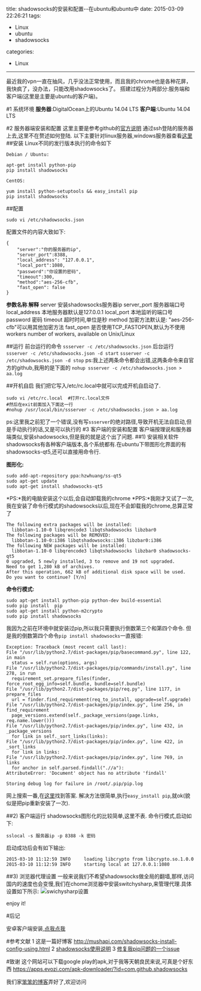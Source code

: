 title: shadowsocks的安装和配置--在ubuntu和ubuntu中
date: 2015-03-09 22:26:21
tags:
- Linux
- ubuntu
- shadowsocks

categories:
- Linux
---
最近我的vpn一直在抽风，几乎没法正常使用，而且我的chrome也是各种花屏，我快疯了，没办法，只能改用shadowsocks了。
搭建过程分为两部分:服务端和客户端(这里是主要是ubuntu的客户端)。
<!-- more -->
#1 系统环境
**服务器**:DigitalOcean上的Ubuntu 14.04 LTS
**客户端**:Ubuntu 14.04 LTS

#2 服务器端安装和配置
这里主要是参考github的[官方说明](https://github.com/shadowsocks/shadowsocks/wiki/Shadowsocks-%E4%BD%BF%E7%94%A8%E8%AF%B4%E6%98%8E)
通过ssh登陆的服务器上去,这里不在赘述如何登陆.
以下主要针对linux服务器,windows服务器查看[这里](https://github.com/shadowsocks/shadowsocks/wiki/Install-Shadowsocks-Server-on-Windows)
##安装
Linux不同的发行版本执行的命令如下
```
Debian / Ubuntu:

apt-get install python-pip
pip install shadowsocks

CentOS:

yum install python-setuptools && easy_install pip
pip install shadowsocks
```

##配置
```
sudo vi /etc/shadowsocks.json
```
配置文件的内容大致如下:
```
{
    "server":"你的服务器的ip",
    "server_port":8388,
    "local_address": "127.0.0.1",
    "local_port":1080,
    "password":"你设置的密码",
    "timeout":300,
    "method":"aes-256-cfb",
    "fast_open": false
}
```
**参数名称       解释**
server         安装shadowsocks服务器ip
server_port    服务器端口号
local_address  本地服务器默认是127.0.0.1
local_port     本地监听的端口号
password       密码
timeout        超时时间,单位是秒
method         加密方法默认是: "aes-256-cfb"可以用其他加密方法
fast_open      是否使用TCP_FASTOPEN,默认为不使用
workers        number of workers, available on Unix/Linux

##运行
前台运行的命令
`ssserver -c /etc/shadowsocks.json`
后台运行
`ssserver -c /etc/shadowsocks.json -d start`
`ssserver -c /etc/shadowsocks.json -d stop`
ps:我上述两条命令都会出错,这两条命令来自官方的github,我用的是下面的
`nohup ssserver -c /etc/shadowsocks.json > aa.log`

##开机自启
我们把它写入/etc/rc.local中就可以完成开机自启动了.
```
sudo vi /etc/rc.local  #打开rc.local文件
#然后在exit前面加入下面这一行
#nohup /usr/local/bin/ssserver -c /etc/shadowsocks.json > aa.log
```
ps:这里我之前犯了一个错误,没有写`ssserver`的绝对路径,导致开机无法自启动,但是手动执行的话,又是可以执行的
#3 客户端的安装和配置
客户端按理说和服务器端类似,安装shadowsocks,但是我的就是这个出了问题.
##1) 安装相关软件
shadowsocks有各种客户端版本,各个系统都有.在ubuntu下带图形化界面的有shadowsocks-qt5,还可以直接用命令行.

**图形化:**
```
sudo add-apt-repository ppa:hzwhuang/ss-qt5
sudo apt-get update
sudo apt-get install shadowsocks-qt5
```
*PS:*我的电脑安装这个以后,会自动卸载我的chrome
*PPS:*我刚才又试了一次,我在安装了命令行模式的shadowsocks以后,现在不会卸载我的chrome,总算正常了
```
The following extra packages will be installed:
  libbotan-1.10-0 libqrencode3 libqtshadowsocks libzbar0
The following packages will be REMOVED:
  libbotan-1.10-0:i386 libqtshadowsocks:i386 libzbar0:i386
The following NEW packages will be installed:
  libbotan-1.10-0 libqrencode3 libqtshadowsocks libzbar0 shadowsocks-qt5
0 upgraded, 5 newly installed, 3 to remove and 19 not upgraded.
Need to get 1,280 kB of archives.
After this operation, 662 kB of additional disk space will be used.
Do you want to continue? [Y/n] 
```

**命令行模式:**
```
sudo apt-get install python-pip python-dev build-essential 
sudo pip install  pip
sudo apt-get install python-m2crypto
sudo pip install shadowsocks
```
我因为之前在环境中就安装过pip,所以我只需要执行倒数第三个和第四个命令.
但是我的倒数第四个命令`pip install shadowsocks`一直报错:
```
Exception: Traceback (most recent call last):
File "/usr/lib/python2.7/dist-packages/pip/basecommand.py", line 122, in main
  status = self.run(options, args)
File "/usr/lib/python2.7/dist-packages/pip/commands/install.py", line 278, in run
  requirement_set.prepare_files(finder, force_root_egg_info=self.bundle, bundle=self.bundle) 
File "/usr/lib/python2.7/dist-packages/pip/req.py", line 1177, in prepare_files 
  url = finder.find_requirement(req_to_install, upgrade=self.upgrade) 
File "/usr/lib/python2.7/dist-packages/pip/index.py", line 256, in find_requirement
  page_versions.extend(self._package_versions(page.links, req.name.lower())) 
File "/usr/lib/python2.7/dist-packages/pip/index.py", line 432, in _package_versions 
  for link in self._sort_links(links): 
File "/usr/lib/python2.7/dist-packages/pip/index.py", line 422, in _sort_links 
  for link in links: 
File "/usr/lib/python2.7/dist-packages/pip/index.py", line 769, in links 
  for anchor in self.parsed.findall(".//a"):
AttributeError: 'Document' object has no attribute 'findall'

Storing debug log for failure in /root/.pip/pip.log
```
网上搜索一番,在[这里](https://github.com/pypa/pip/issues/1742)找到答案.
解决方法很简单,执行`easy_install pip`,就ok(貌似是把pip重新安装了一次).

##2) 客户端运行
shadowsocks图形化的比较简单,这里不表.
命令行模式,启动如下:
```
sslocal -s 服务器ip -p 8388 -k 密码
```
启动成功后会有如下输出:
```
2015-03-10 11:12:59 INFO     loading libcrypto from libcrypto.so.1.0.0
2015-03-10 11:12:59 INFO     starting local at 127.0.0.1:1080
```

##3) 浏览器代理设置
一般来说我们不希望shadowsocks做全局的翻墙,那样,访问国内的速度也会变慢,我们在chome浏览器中安装switchysharp,来管理代理.具体设置如下所示:
![swichysharp设置](http://ww3.sinaimg.cn/large/692869a3gw1eq0k16t5ejj20ne0ihmzh.jpg)


enjoy it!

#后记

安卓客户端安装,[点我点我](https://apps.evozi.com/apk-downloader/?id=com.github.shadowsocks)

#参考文献
1 这是一篇好博客 <http://mushapi.com/shadowsocks-install-config-using.html>
2 [shadowsocks使用说明](https://github.com/shadowsocks/shadowsocks/wiki/Shadowsocks-%E4%BD%BF%E7%94%A8%E8%AF%B4%E6%98%8E)
3 [修复我pip问题的一个issue](https://github.com/pypa/pip/issues/1742)

#致谢
这个网站可以下载google play的apk,对于我等天朝良民来说,可真是个好东西
<https://apps.evozi.com/apk-downloader/?id=com.github.shadowsocks>

我们家[笨笨的博客](http://huirong.github.io)弄好了,欢迎访问
